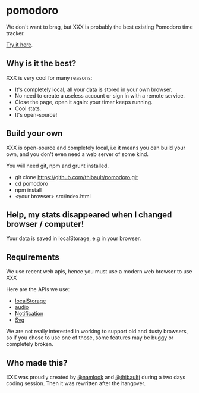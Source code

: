 pomodoro
========

We don't want to brag, but XXX is probably the best existing Pomodoro time
tracker.

[Try it here](http://pomodoro.miximum.fr/).

Why is it the best?
-------------------

XXX is very cool for many reasons:

 * It's completely local, all your data is stored in your own browser.
 * No need to create a useless account or sign in with a remote service.
 * Close the page, open it again: your timer keeps running.
 * Cool stats.
 * It's open-source!

Build your own
--------------

XXX is open-source and completely local, i.e it means you can build your own,
and you don't even need a web server of some kind.

You will need git, npm and grunt installed.

 * git clone https://github.com/thibault/pomodoro.git
 * cd pomodoro
 * npm install
 * &lt;your browser&gt; src/index.html

Help, my stats disappeared when I changed browser / computer!
-------------------------------------------------------------

Your data is saved in localStorage, e.g in your browser.

Requirements
------------

We use recent web apis, hence you must use a modern web browser to use
XXX

Here are the APIs we use:

 * [localStorage](https://developer.mozilla.org/en-US/docs/Web/Guide/API/DOM/Storage)
 * [audio](https://developer.mozilla.org/fr/docs/Web/HTML/Element/audio)
 * [Notification](https://developer.mozilla.org/en-US/docs/Web/API/notification)
 * [Svg](https://developer.mozilla.org/en-US/docs/Web/SVG)


We are not really interested in working to support old and dusty browsers, so if
you chose to use one of those, some features may be buggy or completely broken.

Who made this?
--------------

XXX was proudly created by [@namlook](http://elkorado.com/) and
[@thibaultj](http://miximum.fr/) during a two days coding session. Then it was
rewritten after the hangover.
